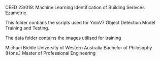 CEED 23/019: Machine Learning Identification of Building Serivces
Ezametric

This folder contians the scripts used for YoloV7 Object Detection Model Training and Testing.

The data folder contains the images utilised for training

Michael Biddle
University of Western Australia
Bachelor of Philosophy (Hons.)
Master of Professional Engineering
